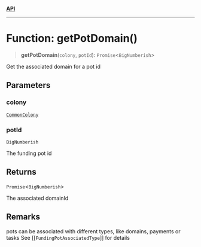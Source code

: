 [**API**](../README.md)

***

# Function: getPotDomain()

> **getPotDomain**(`colony`, `potId`): `Promise`\<`BigNumberish`\>

Get the associated domain for a pot id

## Parameters

### colony

[`CommonColony`](../interfaces/CommonColony.md)

### potId

`BigNumberish`

The funding pot id

## Returns

`Promise`\<`BigNumberish`\>

The associated domainId

## Remarks

pots can be associated with different types, like domains, payments or tasks
See [[`FundingPotAssociatedType`]] for details
